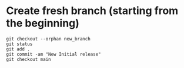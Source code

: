 # Create fresh branch (starting from the beginning) 

```
git checkout --orphan new_branch 
git status 
git add .
git commit -am "New Initial release"
git checkout main 

```
